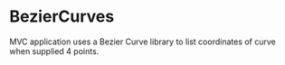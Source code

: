 # BezierCurves
MVC application uses a Bezier Curve library to list coordinates of curve when supplied 4 points.
